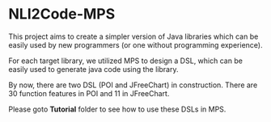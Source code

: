 # NLI2Code-MPS

This project aims to create a simpler version of Java libraries which can be easily used by new programmers (or one without programming experience).

For each target library, we utilized MPS to design a DSL, which can be easily used to generate java code using the library.

By now, there are two DSL (POI and JFreeChart) in construction. There are 30 function features in POI and 11 in JFreeChart.

Please goto **Tutorial** folder to see how to use these DSLs in MPS.

